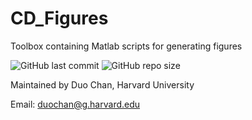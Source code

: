 # CD_Figures
Toolbox containing Matlab scripts for generating figures

![GitHub last commit](https://img.shields.io/github/last-commit/duochanatharvard/CDF_Figures)
![GitHub repo size](https://img.shields.io/github/repo-size/duochanatharvard/CDF_Figures)

Maintained by Duo Chan, Harvard University

Email: duochan@g.harvard.edu
